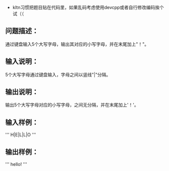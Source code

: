 - kltn习惯把题目贴在代码里，如果乱码考虑使用devcpp或者自行修改编码挨个试（（

## 问题描述：

通过键盘输入5个大写字母，输出其对应的小写字母，并在末尾加上"！"。

## 输入说明：

5个大写字母通过键盘输入，字母之间以竖线"|"分隔。

## 输出说明：

输出5个大写字母对应的小写字母，之间无分隔，并在末尾加上'！'。

## 输入样例：

'''
H|E|L|L|O
'''

## 输出样例：

'''
hello!
'''